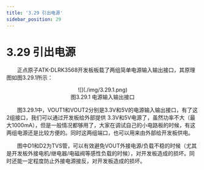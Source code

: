 ```yaml
---
title: '3.29 引出电源'
sidebar_position: 29
---
```


# 3.29 引出电源

&emsp;&emsp;正点原子ATK-DLRK3568开发板板载了两组简单电源输入输出接口，其原理图如图3.29.1所示：

<center>
![](./img/3.29.1.png)<br />
图3.29.1 电源输入输出接口
</center>

&emsp;&emsp;图3.29.1中，VOUT1和VOUT2分别是3.3V和5V的电源输入输出接口，有了这2组接口，我们可以通过开发板给外部提供 3.3V和5V电源了，虽然功率不大（最大1000mA），但是一般情况都够用了，大家在调试自己的小电路板的时候，有这两组电源还是比较方便的。同时这两组端口，也可以用来由外部给开发板供电。

&emsp;&emsp;图中D1和D2为TVS管，可以有效避免VOUT外接电源/负载不稳的时候（尤其是开发板外接电机/继电器/电磁阀等感性负载的时候），对开发板造成的损坏。同时还能一定程度防止外接电源接反，对开发板造成的损坏。
